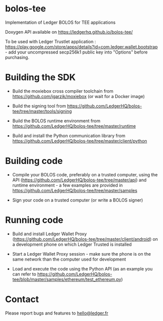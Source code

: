 # bolos-tee
Implementation of Ledger BOLOS for TEE applications

Doxygen API available on https://ledgerhq.github.io/bolos-tee/

To be used with Ledger Trustlet application : https://play.google.com/store/apps/details?id=com.ledger.wallet.bootstrap - add your uncompressed secp256k1 public key into "Options" before purchasing.

Building the SDK
=================

  * Build the moxiebox cross compiler toolchain from https://github.com/jgarzik/moxiebox (or wait for a Docker image)

  * Build the signing tool from https://github.com/LedgerHQ/bolos-tee/tree/master/tools/signing

  * Build the BOLOS runtime environment from https://github.com/LedgerHQ/bolos-tee/tree/master/runtime

  * Build and install the Python communication library from https://github.com/LedgerHQ/bolos-tee/tree/master/client/python

Building code
==============

  * Compile your BOLOS code, preferably on a trusted computer, using the API (https://github.com/LedgerHQ/bolos-tee/tree/master/api) and runtime environment - a few examples are provided in https://github.com/LedgerHQ/bolos-tee/tree/master/samples

  * Sign your code on a trusted computer (or write a BOLOS signer)

Running code
=============

  * Build and install Ledger Wallet Proxy (https://github.com/LedgerHQ/bolos-tee/tree/master/client/android) on a development phone on which Ledger Trusted is installed

  * Start a Ledger Wallet Proxy session - make sure the phone is on the same network than the computer used for development

  * Load and execute the code using the Python API (as an example you can refer to https://github.com/LedgerHQ/bolos-tee/blob/master/samples/ethereum/test_ethereum.py)

Contact
=======

Please report bugs and features to hello@ledger.fr



